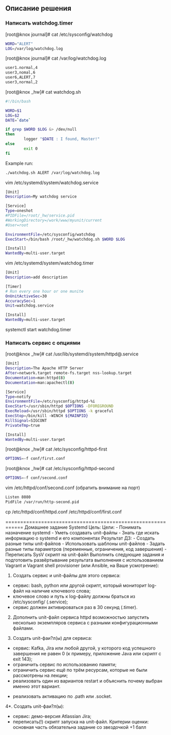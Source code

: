 ## Описание решения
### Написать watchdog.timer
[root@knox journal]# cat /etc/sysconfig/watchdog
```sh
WORD="ALERT"
LOG=/var/log/watchdog.log
```
[root@knox journal]# cat /var/log/watchdog.log
```sh
user1.normal,4
user3,nomal,6
user6,ALERT,7
user3,normal,2
```
[root@knox _hw]# cat watchdog.sh
```sh
#!/bin/bash

WORD=$1
LOG=$2
DATE=`date`

if grep $WORD $LOG &> /dev/null
then
        logger "$DATE : I found, Master!"
else
        exit 0
fi
```
Example run:
```sh
./watchdog.sh ALERT /var/log/watchdog.log
```

vim /etc/systemd/system/watchdog.service
```sh
[Unit]
Description=My watchdog service

[Service]
Type=oneshot
#PIDFile=/root/_hw/service.pid
#WorkingDirectory=/work/www/myunit/current
#User=root

EnvironmentFile=/etc/sysconfig/watchdog
ExecStart=/bin/bash /root/_hw/watchdog.sh $WORD $LOG

[Install]
WantedBy=multi-user.target
```

vim /etc/systemd/system/watchdog.timer
```sh
[Unit]
Description=add description

[Timer]
# Run every one hour or one munite
OnUnitActiveSec=30
AccuracySec=1
Unit=watchdog.service

[Install]
WantedBy=multi-user.target

```
systemctl start watchdog.timer
### Написать сервис с опциями

[root@knox _hw]# cat /usr/lib/systemd/system/httpd@.service
```sh
[Unit]
Description=The Apache HTTP Server
After=network.target remote-fs.target nss-lookup.target
Documentation=man:httpd(8)
Documentation=man:apachectl(8)

[Service]
Type=notify
EnvironmentFile=/etc/sysconfig/httpd-%i
ExecStart=/usr/sbin/httpd $OPTIONS -DFOREGROUND
ExecReload=/usr/sbin/httpd $OPTIONS -k graceful
ExecStop=/bin/kill -WINCH ${MAINPID}
KillSignal=SIGCONT
PrivateTmp=true

[Install]
WantedBy=multi-user.target
```
[root@knox _hw]# cat  /etc/sysconfig/httpd-first
```sh
OPTIONS=-f conf/first.conf
```
[root@knox _hw]# cat  /etc/sysconfig/httpd-second
```sh
OPTIONS=-f conf/second.conf
```
 vim /etc/httpd/conf/second.conf (обратить внимание на порт)
 ```sh
 Listen 8080
PidFile /var/run/http-second.pid
 ```
 cp /etc/httpd/conf/httpd.conf /etc/httpd/conf/first.conf
 
 ============================================================
 Домашнее задание
Systemd
Цель: Цели: - Понимать назначение systemd - Уметь создавать unit-файлы - Знать где искать информацию о systemd и его компонентах Результат ДЗ: - Создать разные типы unit-файлов - Использовать шаблоны unit-файлов - Задать разные типы параметров (переменные, ограничения, код завершения) - Переписать SysV скрипт на unit-файл
Выполнить следующие задания и подготовить развёртывание результата выполнения с использованием Vagrant и Vagrant shell provisioner (или Ansible, на Ваше усмотрение):
1. Создать сервис и unit-файлы для этого сервиса:
- сервис: bash, python или другой скрипт, который мониторит log-файл на наличие ключевого слова;
- ключевое слово и путь к log-файлу должны браться из /etc/sysconfig/ (.service);
- сервис должен активироваться раз в 30 секунд (.timer).

2. Дополнить unit-файл сервиса httpd возможностью запустить несколько экземпляров сервиса с разными конфигурационными файлами.

3. Создать unit-фаи?л(ы) для сервиса:
- сервис: Kafka, Jira или любой другой, у которого код успешного завершения не равен 0 (к примеру, приложение Java или скрипт с exit 143);
- ограничить сервис по использованию памяти;
- ограничить сервис ещё по трём ресурсам, которые не были рассмотрены на лекции;
- реализовать один из вариантов restart и объяснить почему выбран именно этот вариант.
* реализовать активацию по .path или .socket.

4*. Создать unit-фаи?л(ы):
- сервис: демо-версия Atlassian Jira;
- переписать(!) скрипт запуска на unit-файл.
Критерии оценки: основная часть обязательна
задание со звездочкой +1 балл
